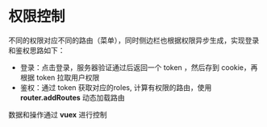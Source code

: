 # 权限控制

不同的权限对应不同的路由（菜单），同时侧边栏也根据权限异步生成，实现登录和鉴权思路如下：

- 登录：点击登录，服务器验证通过后返回一个 token ，然后存到 cookie，再根据 token 拉取用户权限
- 鉴权：通过 token 获取对应的roles, 计算有权限的路由，使用 **router.addRoutes** 动态加载路由

数据和操作通过 **vuex** 进行控制

